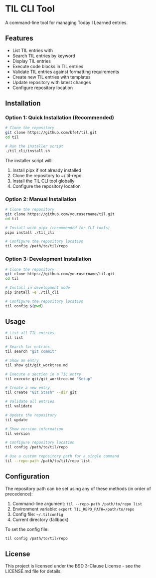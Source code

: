 # TIL CLI Tool

A command-line tool for managing Today I Learned entries.

## Features

- List TIL entries with
- Search TIL entries by keyword
- Display TIL entries
- Execute code blocks in TIL entries
- Validate TIL entries against formatting requirements
- Create new TIL entries with templates
- Update repository with latest changes
- Configure repository location

## Installation

### Option 1: Quick Installation (Recommended)

```bash
# Clone the repository
git clone https://github.com/kfet/til.git
cd til

# Run the installer script
./til_cli/install.sh
```

The installer script will:
1. Install pipx if not already installed
2. Clone the repository to ~/.til-repo
3. Install the TIL CLI tool globally
4. Configure the repository location

### Option 2: Manual Installation

```bash
# Clone the repository
git clone https://github.com/yourusername/til.git
cd til

# Install with pipx (recommended for CLI tools)
pipx install ./til_cli

# Configure the repository location
til config /path/to/til/repo
```

### Option 3: Development Installation

```bash
# Clone the repository
git clone https://github.com/yourusername/til.git
cd til

# Install in development mode
pip install -e ./til_cli

# Configure the repository location
til config $(pwd)
```

## Usage

```bash
# List all TIL entries
til list

# Search for entries
til search "git commit"

# Show an entry
til show git/git_worktree.md

# Execute a section in a TIL entry
til execute git/git_worktree.md "Setup"

# Create a new entry
til create "Git Stash" --dir git

# Validate all entries
til validate

# Update the repository
til update

# Show version information
til version

# Configure repository location
til config /path/to/til/repo

# Use a custom repository path for a single command
til --repo-path /path/to/til/repo list
```

## Configuration

The repository path can be set using any of these methods (in order of precedence):

1. Command-line argument: `til --repo-path /path/to/repo list`
2. Environment variable: `export TIL_REPO_PATH=/path/to/repo`
3. Config file: `~/.tilconfig`
4. Current directory (fallback)

To set the config file:

```bash
til config /path/to/til/repo
```

## License

This project is licensed under the BSD 3-Clause License - see the LICENSE.md file for details.
